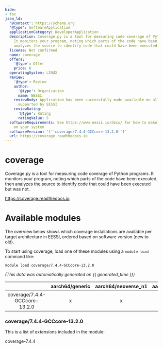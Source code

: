 ```yaml
---
hide:
- toc
json_ld:
  '@context': https://schema.org
  '@type': SoftwareApplication
  applicationCategory: DeveloperApplication
  description: Coverage.py is a tool for measuring code coverage of Python programs.
    It monitors your program, noting which parts of the code have been executed, then
    analyzes the source to identify code that could have been executed but was not.
  license: Not confirmed
  name: coverage
  offers:
    '@type': Offer
    price: 0
  operatingSystem: LINUX
  review:
    '@type': Review
    author:
      '@type': Organization
      name: EESSI
    reviewBody: Application has been successfully made available on all architectures
      supported by EESSI
    reviewRating:
      '@type': Rating
      ratingValue: 5
  softwareRequirements: See https://www.eessi.io/docs/ for how to make EESSI available
    on your system
  softwareVersion: '[''coverage/7.4.4-GCCcore-13.2.0'']'
  url: https://coverage.readthedocs.io
---
```


coverage
========


Coverage.py is a tool for measuring code coverage of Python programs. It monitors your program, noting which parts of the code have been executed, then analyzes the source to identify code that could have been executed but was not.

https://coverage.readthedocs.io
# Available modules


The overview below shows which coverage installations are available per target architecture in EESSI, ordered based on software version (new to old).

To start using coverage, load one of these modules using a `module load` command like:

```shell
module load coverage/7.4.4-GCCcore-13.2.0
```

*(This data was automatically generated on {{ generated_time }})*  

| |aarch64/generic|aarch64/neoverse_n1|aarch64/neoverse_v1|aarch64/nvidia/grace|x86_64/generic|x86_64/amd/zen2|x86_64/amd/zen3|x86_64/amd/zen4|x86_64/intel/cascadelake|x86_64/intel/haswell|x86_64/intel/icelake|x86_64/intel/sapphirerapids|x86_64/intel/skylake_avx512|
| :---: | :---: | :---: | :---: | :---: | :---: | :---: | :---: | :---: | :---: | :---: | :---: | :---: | :---: |
|coverage/7.4.4-GCCcore-13.2.0|x|x|x|x|x|x|x|x|x|x|x|x|x|


### coverage/7.4.4-GCCcore-13.2.0

This is a list of extensions included in the module:

coverage-7.4.4